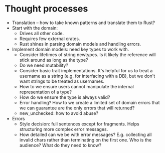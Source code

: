 # Thought processes

* Translation – how to take known patterns and translate them to Rust?
* Start with the domain:
  * Drives all other code.
  * Requires few external crates.
  * Rust shines in parsing domain models and handling errors.
* Implement domain models: need key types to work with.
  * Consider lifetimes of string newtypes. Is it likely the reference will stick around as long as the type?
  * Do we need mutability?
  * Consider basic trait implementations. It's helpful for us to treat a username as a string (e.g. for interfacing
    with a DB), but we don't want strings to be treated as usernames.
  * How to we ensure users cannot manipulate the internal representation of a type?
  * How do we ensure the type is always valid?
  * Error handling? How to we create a limited set of domain errors that we can guarantee are the only errors that
    will returned?
  * new_unchecked: how to avoid abuse?
* Errors
  * Style decision: full sentences except for fragments. Helps structuring more complex error messages.
  * How detailed can we be with error messages? E.g. collecting all invalid chars rather than terminating on the first
    one. Who is the audience? What do they need to know?

